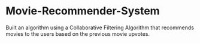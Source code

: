 # Movie-Recommender-System

Built an algorithm using a Collaborative Filtering Algorithm that recommends movies to the users based on the previous movie upvotes.
